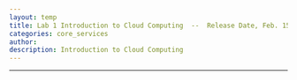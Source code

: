 ```yaml
---
layout: temp
title: Lab 1 Introduction to Cloud Computing  --  Release Date, Feb. 15 2017
categories: core_services
author: 
description: Introduction to Cloud Computing
---
```

* * *
 
 
 
 




